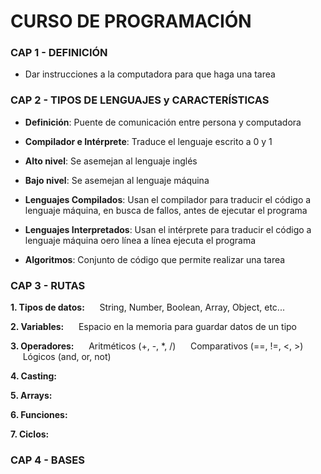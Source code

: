 # CURSO DE PROGRAMACIÓN

### CAP 1 - DEFINICIÓN

- Dar instrucciones a la computadora para que haga una tarea

### CAP 2 - TIPOS DE LENGUAJES y CARACTERÍSTICAS

- **Definición**: Puente de comunicación entre persona y computadora

- **Compilador e Intérprete**: Traduce el lenguaje escrito a 0 y 1

- **Alto nivel**: Se asemejan al lenguaje inglés

- **Bajo nivel**: Se asemejan al lenguaje máquina

- **Lenguajes Compilados**: Usan el compilador para traducir el código a lenguaje máquina, en busca de fallos, antes de ejecutar el programa

- **Lenguajes Interpretados**: Usan el intérprete para traducir el código a lenguaje máquina oero línea a línea ejecuta el programa

- **Algoritmos**: Conjunto de código que permite realizar una tarea

### CAP 3 - RUTAS

**1. Tipos de datos:**
&nbsp;&nbsp;&nbsp;&nbsp;&nbsp;String, Number, Boolean, Array, Object, etc...

**2. Variables:**
&nbsp;&nbsp;&nbsp;&nbsp;&nbsp;Espacio en la memoria para guardar datos de un tipo

**3. Operadores:**
&nbsp;&nbsp;&nbsp;&nbsp;&nbsp;Aritméticos (+, -, *, /)
&nbsp;&nbsp;&nbsp;&nbsp;&nbsp;Comparativos (==, !=, <, >)
&nbsp;&nbsp;&nbsp;&nbsp;&nbsp;Lógicos (and, or, not)

**4. Casting:**

**5. Arrays:**

**6. Funciones:**

**7. Ciclos:**

### CAP 4 - BASES